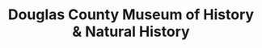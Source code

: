 ---
layout: repo
title: "Douglas County Museum of History & Natural History"
id: 25814
permalink: repos/25814/
---